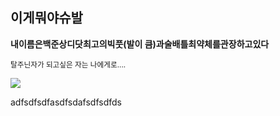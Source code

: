 ## 이게뭐야슈발
<strong>내이름은백준상디닷최고의빅풋(발이 큼)과술배틀최약체를관장하고있다</strong> 


<sub>탈주닌자가 되고싶은 자는 나에게로....</sub>

<img src="https://img.shields.io/badge/instagram-FF0069?style=for-the-badge&logo=instagram&logoColor=white">

adfsdfsdfasdfsdafsdfsdfds
